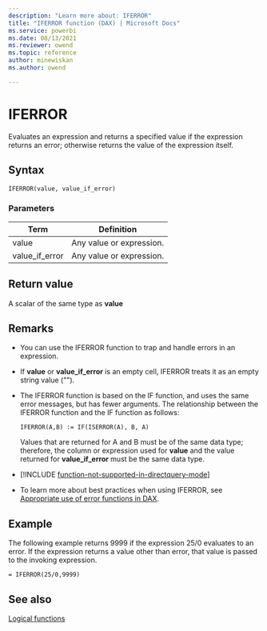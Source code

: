 ```yaml
---
description: "Learn more about: IFERROR"
title: "IFERROR function (DAX) | Microsoft Docs"
ms.service: powerbi 
ms.date: 08/13/2021
ms.reviewer: owend
ms.topic: reference
author: minewiskan
ms.author: owend

---
```

# IFERROR

Evaluates an expression and returns a specified value if the expression returns an error; otherwise returns the value of the expression itself.  
  
## Syntax  
  
```dax
IFERROR(value, value_if_error)  
```
  
### Parameters  
  
|Term|Definition|  
|--------|--------------|  
|value|Any value or expression.|  
|value_if_error|Any value or expression.|  
  
## Return value

A scalar of the same type as **value**  
  
## Remarks

- You can use the IFERROR function to trap and handle errors in an expression.  
  
- If **value** or **value_if_error** is an empty cell, IFERROR treats it as an empty string value ("").  
  
- The IFERROR function is based on the IF function, and uses the same error messages, but has fewer arguments. The relationship between the IFERROR function and the IF function as follows:  
  
  `IFERROR(A,B) := IF(ISERROR(A), B, A)`  
  
  Values that are returned for A and B must be of the same data type; therefore, the column or expression used for **value** and the value returned for **value_if_error** must be the same data type.  

- [!INCLUDE [function-not-supported-in-directquery-mode](includes/function-not-supported-in-directquery-mode.md)]

- To learn more about best practices when using IFERROR, see [Appropriate use of error functions in DAX](best-practices/dax-error-functions.md).

## Example

The following example returns 9999 if the expression 25/0 evaluates to an error. If the expression returns a value other than error, that value is passed to the invoking expression.  
  
```dax
= IFERROR(25/0,9999)  
```
  
## See also

[Logical functions](logical-functions-dax.md)  
